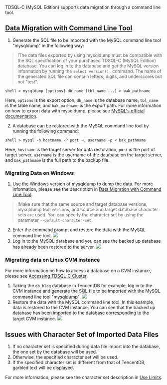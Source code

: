 
TDSQL-C (MySQL Edition) supports data migration through a command line tool.

## [Data Migration with Command Line Tool](id:AA)
1. Generate the SQL file to be imported with the MySQL command line tool "mysqldump" in the following way:
>!The data files exported by using mysqldump must be compatible with the SQL specification of your purchased TDSQL-C (MySQL Edition) database. You can log in to the database and get the MySQL version information by running the `select version();` command. The name of the generated SQL file can contain letters, digits, and underscores but not "test".
> 
```
shell > mysqldump [options] db_name [tbl_name ...] > bak_pathname
```
Here, `options` is the export option, `db_name` is the database name, `tbl_name` is the table name, and `bak_pathname` is the export path.
For more information on how to export data with mysqldump, please see [MySQL's official documentation](https://dev.mysql.com/doc/refman/5.6/en/mysqldump.html).

2. A database can be restored with the MySQL command line tool by running the following command:
```
shell > mysql -h hostname -P port -u username -p < bak_pathname
```
Here, `hostname` is the target server for data restoration, `port` is the port of target server, `username` is the username of the database on the target server, and `bak_pathname` is the full path to the backup file.

### Migrating Data on Windows
1. Use the Windows version of mysqldump to dump the data. For more information, please see the description in [Data Migration with Command Line Tool](#AA).
>!Make sure that the same source and target database versions, mysqldump tool versions, and source and target database character sets are used. You can specify the character set by using the parameter ```--default-character-set```.
2. Enter the command prompt and restore the data with the MySQL command line tool.
![](https://main.qcloudimg.com/raw/0d9caa9bbccfa840a88222fe31af980e.png)
3. Log in to the MySQL database and you can see the backed up database has already been restored to the server.
![](https://main.qcloudimg.com/raw/ac73c7b6cd2dd6682dffce3cb696a3dd.png)

### Migrating data on Linux CVM instance
For more information on how to access a database on a CVM instance, please see [Accessing TDSQL-C Cluster](https://intl.cloud.tencent.com/document/product/1098/40627).

1. Taking the `db_blog` database in TencentDB for example, log in to the CVM instance and generate the SQL file to be imported with the MySQL command line tool "mysqldump".
![](https://main.qcloudimg.com/raw/5812d047372da1800f02a72c20a6f7e7.png)
2. Restore the data with the MySQL command line tool. In this example, data is restored to the CVM instance. You can see that the backed up database has been imported to the database corresponding to the target CVM instance.
![](https://main.qcloudimg.com/raw/6145a7cd6c4293922088952a1170fd14.png)

## Issues with Character Set of Imported Data Files
1. If no character set is specified during data file import into the database, the one set by the database will be used.
2. Otherwise, the specified character set will be used.
3. If the specified character set is different from that of TencentDB, garbled text will be displayed.

For more information, please see the character set description in <a href="https://intl.cloud.tencent.com/document/product/236/7259" target="_blank">Use Limits</a>.
